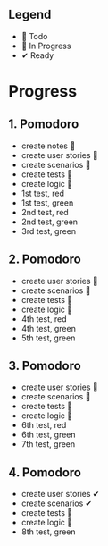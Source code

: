 ## Legend

- 📃 Todo
- 🚧 In Progress
- ✔ Ready

# Progress

## 1. Pomodoro
- create notes 🚧
- create user stories 🚧
- create scenarios 🚧
- create tests 🚧
- create logic 🚧
- 1st test, red
- 1st test, green
- 2nd test, red
- 2nd test, green
- 3rd test, green

## 2. Pomodoro
- create user stories 🚧
- create scenarios 🚧
- create tests 🚧
- create logic 🚧
- 4th test, red
- 4th test, green
- 5th test, green

## 3. Pomodoro
- create user stories 🚧
- create scenarios 🚧
- create tests 🚧
- create logic 🚧
- 6th test, red
- 6th test, green
- 7th test, green

## 4. Pomodoro
- create user stories ✔
- create scenarios ✔
- create tests 🚧
- create logic 🚧
- 8th test, green